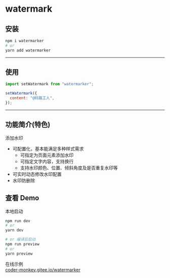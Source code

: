 # watermark

## 安装

```bash
npm i watermarker
# or
yarn add watermarker
```

---

## 使用

```js
import setWatermark from "watermarker";

setWatermark({
  content: "@码路工人",
});
```

---

## 功能简介(特色)

添加水印

- 可配置化，基本能满足多种样式需求
  - 可指定为页面元素添加水印
  - 可指定文字内容，支持换行
  - 支持水印颜色、位置、倾斜角度及是否重复水印等
- 可实时动态修改水印配置
- 水印防删除

## 查看 Demo

本地启动

```bash
npm run dev
# or
yarn dev

# or 编译后启动
npm run preview
# or
yarn preview
```

在线示例  
[coder-monkey.gitee.io/watermarker](https://coder-monkey.gitee.io/watermarker)
